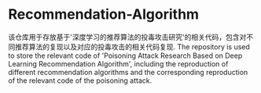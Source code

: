 # Recommendation-Algorithm
该仓库用于存放基于'深度学习的推荐算法的投毒攻击研究'的相关代码，包含对不同推荐算法的复现以及对应的投毒攻击的相关代码复现.
The repository is used to store the relevant code of 'Poisoning Attack Research Based on Deep Learning Recommendation Algorithm', including the reproduction of different recommendation algorithms and the corresponding reproduction of the relevant code of the poisoning attack.
